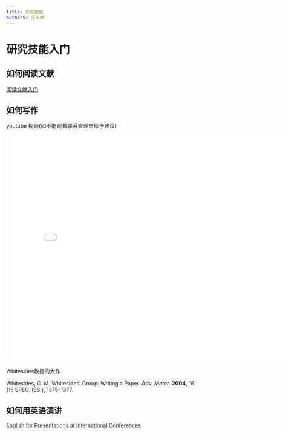 ```yaml
---
title: 研究技能
authors: 庄永斌
---
```


# 研究技能入门

## 如何阅读文献

[阅读文献入门](https://web.stanford.edu/class/ee384m/Handouts/HowtoReadPaper.pdf)

## 如何写作

youtube 视频(如不能观看联系管理员给予建议)

<iframe width="800" height="600" src="//player.bilibili.com/player.html?aid=73708985&bvid=BV1TE411h7B9&cid=126075594&page=1" scrolling="no" border="0" frameborder="no" framespacing="0" allowfullscreen="true"> </iframe>



Whitesides教授的大作

Whitesides, G. M. Whitesides’ Group: Writing a Paper. *Adv. Mater.* **2004**, *16* (15 SPEC. ISS.), 1375–1377.

## 如何用英语演讲

[English for Presentations at International Conferences](https://book.douban.com/subject/25773106/)

